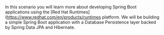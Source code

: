 In this scenario you will learn more about developing Spring Boot applications using the [Red Hat Runtimes](https://www.redhat.com/en/products/runtimes platform. We will be building a simple Spring Boot application with a Database Persistence layer backed by Spring Data JPA and Hibernate.

